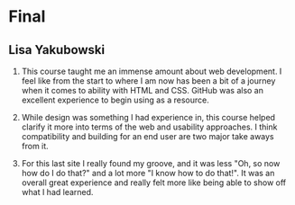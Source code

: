 # Final
## Lisa Yakubowski

1. This course taught me an immense amount about web development. I feel like from the start to where I am now has been a bit of a journey when it comes to ability with HTML and CSS. GitHub was also an excellent experience to begin using as a resource.

2. While design was something I had experience in, this course helped clarify it more into terms of the web and usability approaches. I think compatibility and building for an end user are two major take aways from it.

3. For this last site I really found my groove, and it was less "Oh, so now how do I do that?" and a lot more "I know how to do that!". It was an overall great experience and really felt more like being able to show off what I had learned. 
